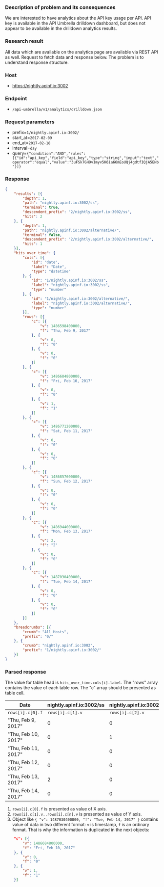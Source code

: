 ### Description of problem and its consequences 
We are interested to have analytics about the API key usage per API. API key is available in the API Umbrella drilldown dashboard, but does not appear to be available in the drilldown analytics results.

### Research result

All data which are available on the analytics page are available via REST API as well. Request to fetch data and response below. The problem is to understand response structure.

### Host
- https://nightly.apinf.io:3002

### Endpoint
- `/api-umbrella/v1/analytics/drilldown.json`

### Request parameters
- prefix=`1/nightly.apinf.io:3002/`
- start_at=`2017-02-09`
- end_at=`2017-02-18`
- interval=`day`
- query=`{"condition":"AND","rules":[{"id":"api_key","field":"api_key","type":"string","input":"text","operator":"equal","value":"3uFSk7GH9vImyv5K6ia66mEoUQj4gdtfIQjA5ENb"}]}`

### Response
```json
{
	"results": [{
		"depth": 1,
		"path": "nightly.apinf.io:3002/ss",
		"terminal": true,
		"descendent_prefix": "2/nightly.apinf.io:3002/ss",
		"hits": 2
	}, {
		"depth": 1,
		"path": "nightly.apinf.io:3002/alternative/",
		"terminal": false,
		"descendent_prefix": "2/nightly.apinf.io:3002/alternative/",
		"hits": 1
	}],
	"hits_over_time": {
		"cols": [{
			"id": "date",
			"label": "Date",
			"type": "datetime"
		}, {
			"id": "1/nightly.apinf.io:3002/ss",
			"label": "nightly.apinf.io:3002/ss",
			"type": "number"
		}, {
			"id": "1/nightly.apinf.io:3002/alternative/",
			"label": "nightly.apinf.io:3002/alternative/",
			"type": "number"
		}],
		"rows": [{
			"c": [{
				"v": 1486598400000,
				"f": "Thu, Feb 9, 2017"
			}, {
				"v": 0,
				"f": "0"
			}, {
				"v": 0,
				"f": "0"
			}]
		}, {
			"c": [{
				"v": 1486684800000,
				"f": "Fri, Feb 10, 2017"
			}, {
				"v": 0,
				"f": "0"
			}, {
				"v": 1,
				"f": "1"
			}]
		}, {
			"c": [{
				"v": 1486771200000,
				"f": "Sat, Feb 11, 2017"
			}, {
				"v": 0,
				"f": "0"
			}, {
				"v": 0,
				"f": "0"
			}]
		}, {
			"c": [{
				"v": 1486857600000,
				"f": "Sun, Feb 12, 2017"
			}, {
				"v": 0,
				"f": "0"
			}, {
				"v": 0,
				"f": "0"
			}]
		}, {
			"c": [{
				"v": 1486944000000,
				"f": "Mon, Feb 13, 2017"
			}, {
				"v": 2,
				"f": "2"
			}, {
				"v": 0,
				"f": "0"
			}]
		}, {
			"c": [{
				"v": 1487030400000,
				"f": "Tue, Feb 14, 2017"
			}, {
				"v": 0,
				"f": "0"
			}, {
				"v": 0,
				"f": "0"
			}]
		}]
	},
	"breadcrumbs": [{
		"crumb": "All Hosts",
		"prefix": "0/"
	}, {
		"crumb": "nightly.apinf.io:3002",
		"prefix": "1/nightly.apinf.io:3002/"
	}]
}
```

### Parsed response
The value for table head is `hits_over_time.cols[i].label`. The "rows" array contains the value of each table row. The "c" array should be presented as table cell.

| Date | nightly.apinf.io:3002/ss | nightly.apinf.io:3002/alternative/ |
| ------ | ------ | ------ |
|`rows[i].c[0].f` |`rows[i].c[1].v` | `rows[i].c[2].v` |
| "Thu, Feb 9, 2017" | 0 | 0 |
| "Thu, Feb 10, 2017" | 0 | 1 |
| "Thu, Feb 11, 2017" | 0 | 0 |
| "Thu, Feb 12, 2017" | 0 | 0 |
| "Thu, Feb 13, 2017" | 2 | 0 |
| "Thu, Feb 14, 2017" | 0 | 0 |

1. `rows[i].c[0].f` is presented as value of X axis. 
2. `rows[i].c[1].v..rows[i].c[n].v` is presented as value of Y axis.
3. Object like `{ "v": 1487030400000, "f": "Tue, Feb 14, 2017" }` contains value of data in two different format: `v` is timestamp, `f` is an ordinary format. That is why the information is duplicated in the next objects:

```json
    "c": [{
        "v": 1486684800000,
        "f": "Fri, Feb 10, 2017"
    }, {
        "v": 0,
        "f": "0"
    }, {
        "v": 1,
        "f": "1"
    }]
```